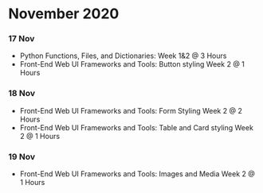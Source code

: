 # November 2020

### 17 Nov
- Python Functions, Files, and Dictionaries: Week 1&2 @ 3 Hours
- Front-End Web UI Frameworks and Tools: Button styling Week 2 @ 1 Hours

### 18 Nov
- Front-End Web UI Frameworks and Tools: Form Styling Week 2 @ 2 Hours
- Front-End Web UI Frameworks and Tools: Table and Card styling Week 2 @ 1 Hours

### 19 Nov
- Front-End Web UI Frameworks and Tools: Images and Media Week 2 @ 1 Hours
